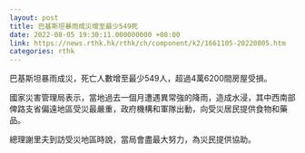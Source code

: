```yaml
---
layout: post
title: 巴基斯坦暴雨成災增至最少549死
date: 2022-08-05 19:30:11.000000000 +08:00
link: https://news.rthk.hk/rthk/ch/component/k2/1661105-20220805.htm
categories: rthk
---
```


巴基斯坦暴雨成災，死亡人數增至最少549人，超過4萬6200間房屋受損。

國家災害管理局表示，當地過去一個月遭遇異常強的降雨，造成水浸，其中西南部俾路支省偏遠地區受災最嚴重，政府機構和軍隊出動，向受災居民提供食物和藥品。

總理謝里夫到訪受災地區時說，當局會盡最大努力，為災民提供協助。
